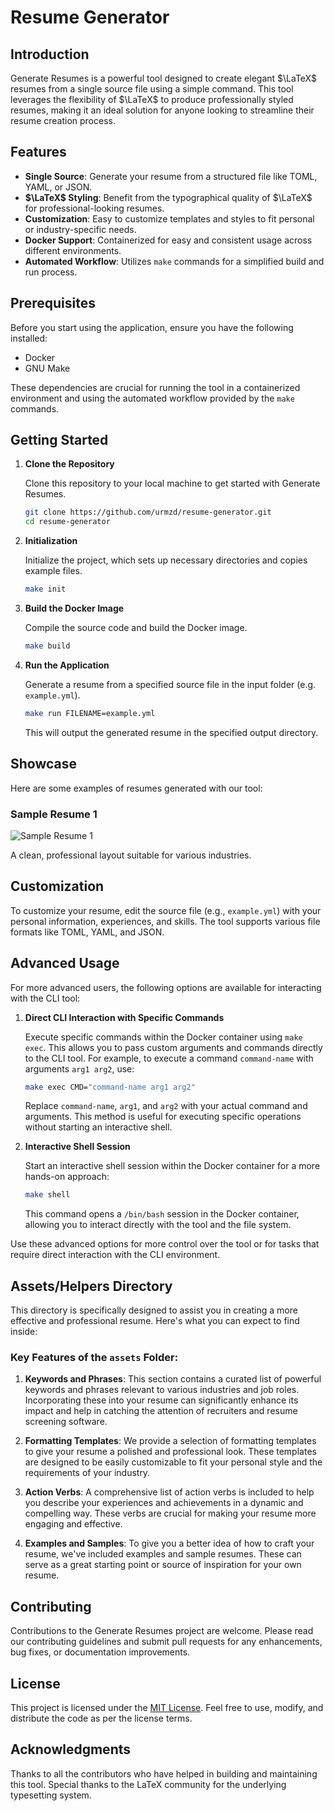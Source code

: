 # Resume Generator

## Introduction

Generate Resumes is a powerful tool designed to create elegant $\LaTeX$ resumes from a single source file using a simple command. This tool leverages the flexibility of $\LaTeX$ to produce professionally styled resumes, making it an ideal solution for anyone looking to streamline their resume creation process.

## Features

- **Single Source**: Generate your resume from a structured file like TOML, YAML, or JSON.
- **$\LaTeX$ Styling**: Benefit from the typographical quality of $\LaTeX$ for professional-looking resumes.
- **Customization**: Easy to customize templates and styles to fit personal or industry-specific needs.
- **Docker Support**: Containerized for easy and consistent usage across different environments.
- **Automated Workflow**: Utilizes `make` commands for a simplified build and run process.

## Prerequisites

Before you start using the application, ensure you have the following installed:
- Docker
- GNU Make

These dependencies are crucial for running the tool in a containerized environment and using the automated workflow provided by the `make` commands.

## Getting Started

1. **Clone the Repository**
   
   Clone this repository to your local machine to get started with Generate Resumes.

   ```bash
   git clone https://github.com/urmzd/resume-generator.git
   cd resume-generator
   ```

2. **Initialization**

   Initialize the project, which sets up necessary directories and copies example files.

   ```bash
   make init
   ```

3. **Build the Docker Image**

   Compile the source code and build the Docker image.

   ```bash
   make build
   ```

4. **Run the Application**

   Generate a resume from a specified source file in the input folder (e.g. `example.yml`).

   ```bash
   make run FILENAME=example.yml
   ```

   This will output the generated resume in the specified output directory.

## Showcase

Here are some examples of resumes generated with our tool:

### Sample Resume 1

![Sample Resume 1](assets/example_results/example.jpg)

A clean, professional layout suitable for various industries.

## Customization

To customize your resume, edit the source file (e.g., `example.yml`) with your personal information, experiences, and skills. The tool supports various file formats like TOML, YAML, and JSON.

## Advanced Usage

For more advanced users, the following options are available for interacting with the CLI tool:

1. **Direct CLI Interaction with Specific Commands**

   Execute specific commands within the Docker container using `make exec`. This allows you to pass custom arguments and commands directly to the CLI tool. For example, to execute a command `command-name` with arguments `arg1 arg2`, use:

   ```bash
   make exec CMD="command-name arg1 arg2"
   ```

   Replace `command-name`, `arg1`, and `arg2` with your actual command and arguments. This method is useful for executing specific operations without starting an interactive shell.

2. **Interactive Shell Session**

   Start an interactive shell session within the Docker container for a more hands-on approach:

   ```bash
   make shell
   ```

   This command opens a `/bin/bash` session in the Docker container, allowing you to interact directly with the tool and the file system.

Use these advanced options for more control over the tool or for tasks that require direct interaction with the CLI environment. 

## Assets/Helpers Directory

This directory is specifically designed to assist you in creating a more effective and professional resume. Here's what you can expect to find inside:

### Key Features of the `assets` Folder:

1. **Keywords and Phrases**: This section contains a curated list of powerful keywords and phrases relevant to various industries and job roles. Incorporating these into your resume can significantly enhance its impact and help in catching the attention of recruiters and resume screening software.

2. **Formatting Templates**: We provide a selection of formatting templates to give your resume a polished and professional look. These templates are designed to be easily customizable to fit your personal style and the requirements of your industry.

3. **Action Verbs**: A comprehensive list of action verbs is included to help you describe your experiences and achievements in a dynamic and compelling way. These verbs are crucial for making your resume more engaging and effective.

4. **Examples and Samples**: To give you a better idea of how to craft your resume, we've included examples and sample resumes. These can serve as a great starting point or source of inspiration for your own resume.

## Contributing

Contributions to the Generate Resumes project are welcome. Please read our contributing guidelines and submit pull requests for any enhancements, bug fixes, or documentation improvements.

## License

This project is licensed under the [MIT License](LICENSE). Feel free to use, modify, and distribute the code as per the license terms.

## Acknowledgments

Thanks to all the contributors who have helped in building and maintaining this tool. Special thanks to the LaTeX community for the underlying typesetting system.
